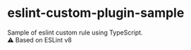 # eslint-custom-plugin-sample
Sample of eslint custom rule using TypeScript.  
⚠️ Based on ESLint v8
